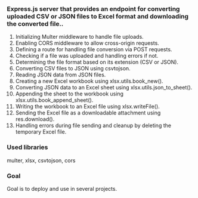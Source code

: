 ### Express.js server that provides an endpoint for converting uploaded CSV or JSON files to Excel format and downloading the converted file..
1. Initializing Multer middleware to handle file uploads.
2. Enabling CORS middleware to allow cross-origin requests.
3. Defining a route for handling file conversion via POST requests.
4. Checking if a file was uploaded and handling errors if not.
5. Determining the file format based on its extension (CSV or JSON).
6. Converting CSV files to JSON using csvtojson.
7. Reading JSON data from JSON files.
8. Creating a new Excel workbook using xlsx.utils.book_new().
9. Converting JSON data to an Excel sheet using xlsx.utils.json_to_sheet().
10. Appending the sheet to the workbook using xlsx.utils.book_append_sheet().
11. Writing the workbook to an Excel file using xlsx.writeFile().
12. Sending the Excel file as a downloadable attachment using res.download().
13. Handling errors during file sending and cleanup by deleting the temporary Excel file.


### Used libraries      

multer, xlsx, csvtojson, cors

### Goal 
Goal is to deploy and use in several projects.